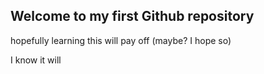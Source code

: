 ## Welcome to my first Github repository

hopefully learning this will pay off (maybe? I hope so)

I know it will
